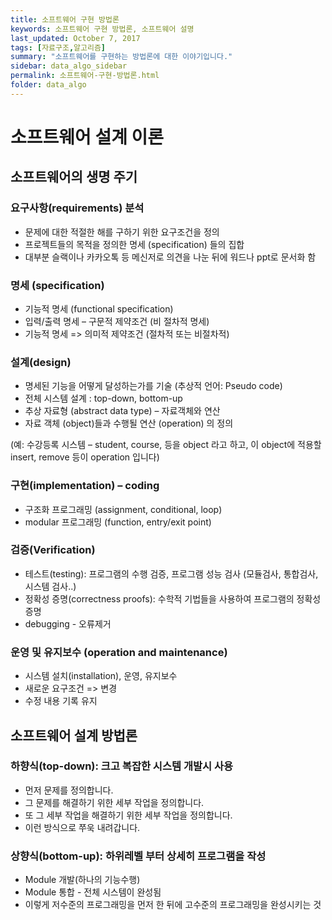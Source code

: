 ```yaml
---
title: 소프트웨어 구현 방법론
keywords: 소프트웨어 구현 방법론, 소프트웨어 설명
last_updated: October 7, 2017
tags: [자료구조,알고리즘]
summary: "소프트웨어를 구현하는 방법론에 대한 이야기입니다."
sidebar: data_algo_sidebar
permalink: 소프트웨어-구현-방법론.html
folder: data_algo
---
```


# 소프트웨어 설계 이론

## 소프트웨어의 생명 주기

### 요구사항(requirements) 분석  

- 문제에 대한 적절한 해를 구하기 위한 요구조건을 정의
- 프로젝트들의 목적을 정의한 명세 (specification) 들의 집합
- 대부분 슬랙이나 카카오톡 등 메신저로 의견을 나눈 뒤에 워드나 ppt로 문서화 함

### 명세 (specification)  

- 기능적 명세 (functional specification)
- 입력/출력 명세 – 구문적 제약조건 (비 절차적 명세)
- 기능적 명세 => 의미적 제약조건 (절차적 또는 비절차적)

### 설계(design)  

- 명세된 기능을 어떻게 달성하는가를 기술 (추상적 언어: Pseudo code)
- 전체 시스템 설계 : top-down, bottom-up
- 추상 자료형 (abstract data type) – 자료객체와 연산
- 자료 객체 (object)들과 수행될 연산 (operation) 의 정의
  
(예: 수강등록 시스템 – student, course, 등을 object 라고 하고, 이 object에 적용할 insert, remove 등이 operation 입니다)  
  
### 구현(implementation) – coding  

- 구조화 프로그래밍 (assignment, conditional, loop)
- modular 프로그래밍 (function, entry/exit point)

### 검증(Verification)  

- 테스트(testing): 프로그램의 수행 검증, 프로그램 성능 검사 (모듈검사, 통합검사, 시스템 검사..)
- 정확성 증명(correctness proofs): 수학적 기법들을 사용하여 프로그램의 정확성 증명
- debugging - 오류제거

### 운영 및 유지보수 (operation and maintenance)  

- 시스템 설치(installation), 운영, 유지보수
- 새로운 요구조건 => 변경
- 수정 내용 기록 유지

## 소프트웨어 설계 방법론

### 하향식(top-down): 크고 복잡한 시스템 개발시 사용  

- 먼저 문제를 정의합니다.
- 그 문제를 해결하기 위한 세부 작업을 정의합니다.
- 또 그 세부 작업을 해결하기 위한 세부 작업을 정의합니다.
- 이런 방식으로 쭈욱 내려갑니다.

### 상향식(bottom-up): 하위레벨 부터 상세히 프로그램을 작성  

- Module 개발(하나의 기능수행)
- Module 통합 - 전체 시스템이 완성됨
- 이렇게 저수준의 프로그래밍을 먼저 한 뒤에 고수준의 프로그래밍을 완성시키는 것